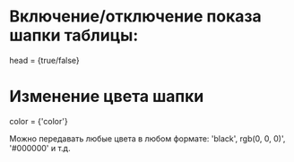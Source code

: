 # Включение/отключение показа шапки таблицы:

head = {true/false}

# Изменение цвета шапки

color = {'color'} 

Можно передавать любые цвета в любом формате: 'black', rgb(0, 0, 0)', '#000000' и т.д.
